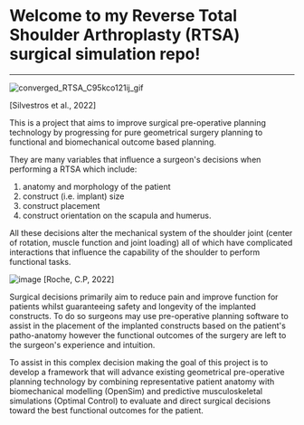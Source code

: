 # Welcome to my Reverse Total Shoulder Arthroplasty (RTSA) surgical simulation repo!

***

![converged_RTSA_C95kco121ij_gif](https://user-images.githubusercontent.com/30126218/193943443-6037a2a0-08df-469d-99ed-ceb3e39c7210.gif)

[Silvestros et al., 2022]

This is a project that aims to improve surgical pre-operative planning technology by progressing for pure geometrical surgery planning to functional and biomechanical outcome based planning.

They are many variables that influence a surgeon's decisions when performing a RTSA which include:

1) anatomy and morphology of the patient 
2) construct (i.e. implant) size
3) construct placement
4) construct orientation on the scapula and humerus. 

All these decisions alter the mechanical system of the shoulder joint (center of rotation, muscle function and joint loading) all of which have complicated interactions that influence the capability of the shoulder to perform functional tasks.

![image](https://user-images.githubusercontent.com/30126218/193914879-4636d3c5-a066-4e5a-9eb8-dce0800b4ca9.png)
[Roche, C.P, 2022]

Surgical decisions primarily aim to reduce pain and improve function for patients whilst guaranteeing safety and longevity of the implanted constructs. To do so surgeons may use pre-operative planning software to assist in the placement of the implanted constructs based on the patient's patho-anatomy however the functional outcomes of the surgery are left to the surgeon's experience and intuition. 

To assist in this complex decision making the goal of this project is to develop a framework that will advance existing geometrical pre-operative planning technology by combining representative patient anatomy with biomechanical modelling (OpenSim) and predictive musculoskeletal simulations (Optimal Control) to evaluate and direct surgical decisions toward the best functional outcomes for the patient. 
